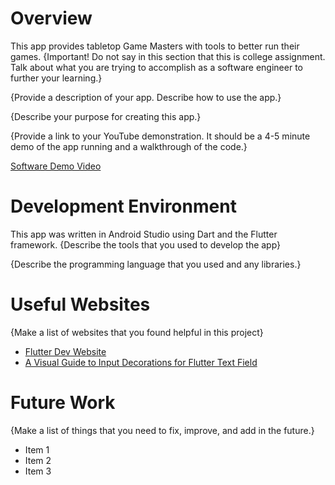# Overview

This app provides tabletop Game Masters with tools to better run their games.
{Important!  Do not say in this section that this is college assignment.  Talk about what you are trying to accomplish as a software engineer to further your learning.}

{Provide a description of your app.  Describe how to use the app.}

{Describe your purpose for creating this app.}

{Provide a link to your YouTube demonstration.  It should be a 4-5 minute demo of the app running and a walkthrough of the code.}

[Software Demo Video](http://youtube.link.goes.here)

# Development Environment

This app was written in Android Studio using Dart and the Flutter framework.
{Describe the tools that you used to develop the app}

{Describe the programming language that you used and any libraries.}

# Useful Websites

{Make a list of websites that you found helpful in this project}
* [Flutter Dev Website](https://flutter.dev)
* [A Visual Guide to Input Decorations for Flutter Text Field](https://medium.com/flutter-community/a-visual-guide-to-input-decorations-for-flutter-textfield-706cf1877e25)

# Future Work

{Make a list of things that you need to fix, improve, and add in the future.}
* Item 1
* Item 2
* Item 3